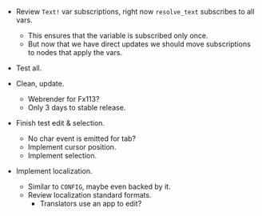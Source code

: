 * Review `Text!` var subscriptions, right now `resolve_text` subscribes to all vars.
    - This ensures that the variable is subscribed only once.
    - But now that we have direct updates we should move subscriptions to nodes that apply the vars.
* Test all.
* Clean, update.
    - Webrender for Fx113?
    - Only 3 days to stable release.

* Finish test edit & selection.
    - No char event is emitted for tab?
    - Implement cursor position.
    - Implement selection.

* Implement localization.
    - Similar to `CONFIG`, maybe even backed by it.
    - Review localization standard formats.
        - Translators use an app to edit?